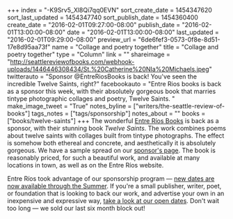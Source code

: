 +++
index = "-K9Srv5_Xl8Qi7qq0EVN"
sort_create_date = 1454347620
sort_last_updated = 1454347740
sort_publish_date = 1454360400
create_date = "2016-02-01T09:27:00-08:00"
publish_date = "2016-02-01T13:00:00-08:00"
date = "2016-02-01T13:00:00-08:00"
last_updated = "2016-02-01T09:29:00-08:00"
preview_url = "6de6fef3-0573-0f8e-8d51-17e8d95aa73f"
name = "Collage and poetry together"
title = "Collage and poetry together"
type = "Column"
link = ""
shareimage = "http://seattlereviewofbooks.com/webhook-uploads/1446446308434/St.%20Catherine%20NIa%20Michaels.jpeg"
twitterauto = "Sponsor @EntreRiosBooks is back! You've seen the incredible Twelve Saints, right?"
facebookauto = "Entre Rios books is back as a sponsor this week, with their absolutely gorgeous book that marries tintype photographic collages and poetry, Twelve Saints. "
make_image_tweet = "True"
notes_byline = ["writers/the-seattle-review-of-books"]
tags_notes = ["tags/sponsorship"]
notes_about = ""
books = ["books/twelve-saints"]
+++
The wonderful [Entre Ríos Books](http://entreriosbooks.com) is back as a sponsor, with their stunning book _Twelve Saints_. The work combines poems about twelve saints with collages built from tintype photographs. The effect is somehow both ethereal and concrete, and aesthetically it is absolutely gorgeous. We have a sample spread on our [sponsor's page](http://seattlereviewofbooks.com/sponsorships). The book is reasonably priced, for such a beautiful work, and available at many locations in town, as well as on the Entre Ríos website.

Entre Ríos took advantage of our sponsorship program &mdash; [new dates are now available through the Summer](http://seattlereviewofbooks.com/sponsor/book/). If you're a small publisher, writer, poet, or foundation that is looking to back our work, and advertise your own in an inexpensive and expressive way, [take a look at our open dates](http://seattlereviewofbooks.com/sponsor/book/). Don't wait too long &mdash; we sold our last six month block out!